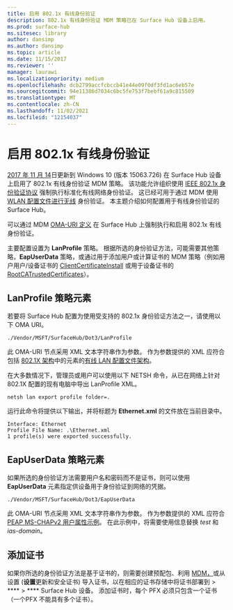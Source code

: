 ```yaml
---
title: 启用 802.1x 有线身份验证
description: 802.1x 有线身份验证 MDM 策略已在 Surface Hub 设备上启用。
ms.prod: surface-hub
ms.sitesec: library
author: dansimp
ms.author: dansimp
ms.topic: article
ms.date: 11/15/2017
ms.reviewer: ''
manager: laurawi
ms.localizationpriority: medium
ms.openlocfilehash: dcb2799accfcbccb41e44e09f0df3fd1ac6eb57e
ms.sourcegitcommit: 94e11386d7034c6bc5fe753f7bebf61a9c815509
ms.translationtype: MT
ms.contentlocale: zh-CN
ms.lasthandoff: 11/02/2021
ms.locfileid: "12154037"
---
```

# <a name="enable-8021x-wired-authentication"></a>启用 802.1x 有线身份验证

[2017 年 11 月 14](https://support.microsoft.com/help/4048954/windows-10-update-kb4048954)日更新到 Windows 10 (版本 15063.726) 在 Surface Hub 设备上启用了 802.1x 有线身份验证 MDM 策略。 该功能允许组织使用 [IEEE 802.1x 身份验证协议](http://www.ieee802.org/1/pages/802.1x-2010.html) 强制执行标准化有线网络身份验证。 这已经可用于通过 MDM 使用 [WLAN 配置文件进行无线](/mem/intune/configuration/wi-fi-settings-import-windows-8-1) 身份验证。 本主题介绍如何配置用于有线身份验证的 Surface Hub。 

可以通过 MDM [OMA-URI 定义](/mem/intune/configuration/custom-settings-windows-10) 在 Surface Hub 上强制执行和启用 802.1x 有线身份验证。 

主要配置设置为 **LanProfile** 策略。 根据所选的身份验证方法，可能需要其他策略，**EapUserData** 策略，或通过用于添加用户或计算证书的 MDM 策略（例如用户用户/设备证书的 [ClientCertificateInstall](/windows/client-management/mdm/clientcertificateinstall-csp) 或用于设备证书的 [RootCATrustedCertificates](/windows/client-management/mdm/rootcacertificates-csp)）。 

## <a name="lanprofile-policy-element"></a>LanProfile 策略元素

若要将 Surface Hub 配置为使用受支持的 802.1x 身份验证方法之一，请使用以下 OMA URI。 

```
./Vendor/MSFT/SurfaceHub/Dot3/LanProfile
```

此 OMA-URI 节点采用 XML 文本字符串作为参数。 作为参数提供的 XML 应符合包括 [802.1X 架构](/openspecs/windows_protocols/ms-gpwl/71f2eda6-d018-4ba3-ad37-32c98b926ebb)中的元素的[有线 LAN 配置文件架构](/openspecs/windows_protocols/ms-gpwl/c88a926a-087b-405f-9a76-effaf7277bf3)。 

在大多数情况下，管理员或用户可以使用以下 NETSH 命令，从已在网络上针对 802.1X 配置的现有电脑中导出 LanProfile XML。 

```
netsh lan export profile folder=.
```

运行此命令将提供以下输出，并将标题为 **Ethernet.xml** 的文件放在当前目录中。 

```
Interface: Ethernet
Profile File Name: .\Ethernet.xml
1 profile(s) were exported successfully.
```

## <a name="eapuserdata-policy-element"></a>EapUserData 策略元素

如果所选的身份验证方法需要用户名和密码而不是证书，则可以使用 **EapUserData** 元素指定供设备用于身份验证到网络的凭据。 

```
./Vendor/MSFT/SurfaceHub/Dot3/EapUserData 
```

此 OMA-URI 节点采用 XML 文本字符串作为参数。 作为参数提供的 XML 应符合 [PEAP MS-CHAPv2 用户属性示例](/windows/win32/eaphost/peap-ms-chapv2-user-properties)。 在此示例中，将需要使用信息替换 *test* 和 *ias-domain*。



## <a name="adding-certificates"></a>添加证书

如果你所选的身份验证方法是基于证书的，则需要创建预配包、利用[](provisioning-packages-for-surface-hub.md) [MDM，](/windows/client-management/mdm/clientcertificateinstall-csp)或从设置 (**设置**更新和安全证书) 导入证书，以在相应的证书存储中将证书部署到  >  ****  >  **** Surface Hub 设备。 添加证书时，每个 PFX 必须只包含一个证书（一个PFX 不能具有多个证书）。

